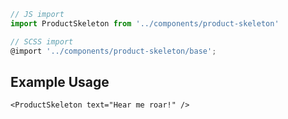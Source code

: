 ```js
// JS import
import ProductSkeleton from '../components/product-skeleton'

// SCSS import
@import '../components/product-skeleton/base';
```


## Example Usage

    <ProductSkeleton text="Hear me roar!" />
